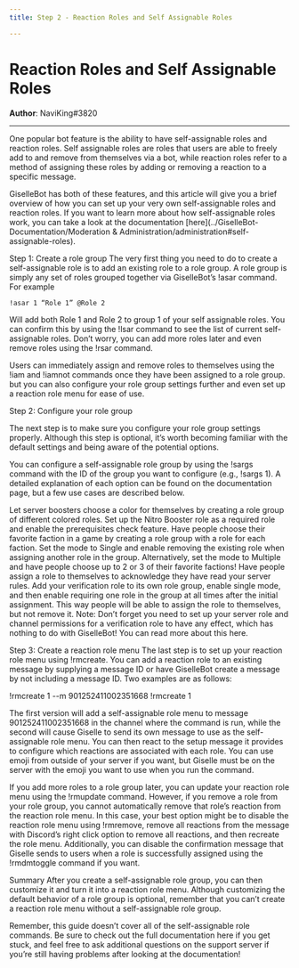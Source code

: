 ```yaml
---
title: Step 2 - Reaction Roles and Self Assignable Roles

---
```


Reaction Roles and Self Assignable Roles
=============================================

**Author**: NaviKing\#3820

------------------------------------------------------------------------

One popular bot feature is the ability to have self-assignable roles and
reaction roles. Self assignable roles are roles that users are able to
freely add to and remove from themselves via a bot, while reaction roles
refer to a method of assigning these roles by adding or removing a 
reaction to a specific message.

GiselleBot has both of these features, and this article will give you a
brief overview of how you can set up your very own self-assignable roles
and reaction roles. If you want to learn more about how self-assignable
roles work, you can take a look at the documentation [here](../GiselleBot-Documentation/Moderation & Administration/administration#self-assignable-roles).

Step 1: Create a role group
The very first thing you need to do to create a self-assignable role is to add an existing role to a role group. A role group is simply any set of roles grouped together via GiselleBot’s !asar command. For example

	!asar 1 “Role 1” @Role 2

Will add both Role 1 and Role 2 to group 1 of your self assignable roles. You can confirm this by using the !lsar command to see the list of current self-assignable roles. Don’t worry, you can add more roles later and even remove roles using the !rsar command.

Users can immediately assign and remove roles to themselves using the !iam and !iamnot commands once they have been assigned to a role group. but you can also configure your role group settings further and even set up a reaction role menu for ease of use.

Step 2: Configure your role group

The next step is to make sure you configure your role group settings properly. Although this step is optional, it’s worth becoming familiar with the default settings and being aware of the potential options.

You can configure a self-assignable role group by using the !sargs command with the ID of the group you want to configure (e.g., !sargs 1). A detailed explanation of each option can be found on the documentation page, but a few use cases are described below.

Let server boosters choose a color for themselves by creating a role group of different colored roles. Set up the Nitro Booster role as a required role and enable the prerequisites check feature.
Have people choose their favorite faction in a game by creating a role group with a role for each faction. Set the mode to Single and enable removing the existing role when assigning another role in the group. Alternatively, set the mode to Multiple and have people choose up to 2 or 3 of their favorite factions!
Have people assign a role to themselves to acknowledge they have read your server rules. Add your verification role to its own role group, enable single mode, and then enable requiring one role in the group at all times after the initial assignment. This way people will be able to assign the role to themselves, but not remove it. Note: Don’t forget you need to set up your server role and channel permissions for a verification role to have any effect, which has nothing to do with GiselleBot! You can read more about this here.

Step 3: Create a reaction role menu
The last step is to set up your reaction role menu using !rmcreate. You can add a reaction role to an existing message by supplying a message ID or have GiselleBot create a message by not including a message ID. Two examples are as follows:


!rmcreate 1 --m 901252411002351668
!rmcreate 1

The first version will add a self-assignable role menu to message 901252411002351668 in the channel where the command is run, while the second will cause Giselle to send its own message to use as the self-assignable role menu. You can then react to the setup message it provides to configure which reactions are associated with each role. You can use emoji from outside of your server if you want, but Giselle must be on the server with the emoji you want to use when you run the command.

If you add more roles to a role group later, you can update your reaction role menu using the !rmupdate command. However, if you remove a role from your role group, you cannot automatically remove that role’s reaction from the reaction role menu. In this case, your best option might be to disable the reaction role menu using !rmremove, remove all reactions from the message with Discord’s right click option to remove all reactions, and then recreate the role menu. Additionally, you can disable the confirmation message that Giselle sends to users when a role is successfully assigned using the !rmdmtoggle command if you want.

Summary
After you create a self-assignable role group, you can then customize it and turn it into a reaction role menu. Although customizing the default behavior of a role group is optional, remember that you can’t create a reaction role menu without a self-assignable role group.

Remember, this guide doesn’t cover all of the self-assignable role commands. Be sure to check out the full documentation here if you get stuck, and feel free to ask additional questions on the support server if you’re still having problems after looking at the documentation!
